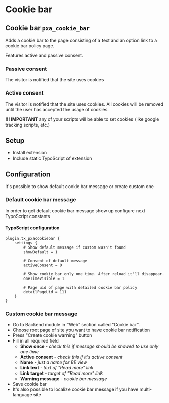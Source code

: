 # Cookie bar

## Cookie bar `pxa_cookie_bar`

Adds a cookie bar to the page consisting of a text and an option link to a cookie bar policy page.

Features active and passive consent.

### Passive consent

The visitor is notified that the site uses cookies

### Active consent

The visitor is notified that the site uses cookies. All cookies will be removed until the user has accepted the usage of cookies.

**!!! IMPORTANT** any of your scripts will be able to set cookies (like google tracking scripts, etc.)  

## Setup

* Install extension
* Include static TypoScript of extension

## Configuration

It's possible to show default cookie bar message or create custom one

### Default cookie bar message

In order to get default cookie bar message show up configure next TypoScript constants

#### TypoScript configuration

```typoscript
plugin.tx_pxacookiebar {
    settings {
        # Show default message if custom wasn't found
        showDefault = 1

        # Consent of default message
        activeConsent = 0

        # Show cookie bar only one time. After reload it'll disappear. 
        oneTimeVisible = 1

        # Page uid of page with detailed cookie bar policy
        detailPageUid = 111
    }
}
```

### Custom cookie bar message

* Go to Backend module in "Web" section called "Cookie bar".
* Choose root page of site you want to have cookie bar notification
* Press "Create cookie warning" button
* Fill in all required field
  * **Show once** - *check this if message should be showed to use only one time*
  * **Active consent** - *check this if it's active consent*
  * **Name** - *just a name for BE view*
  * **Link text** - *text of "Read more" link*
  * **Link target** - *target of "Read more" link*
  * **Warning message** - *cookie bar message*
* Save cookie bar
* It's also possible to localize cookie bar message if you have multi-language site 

